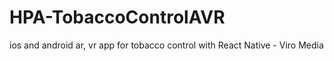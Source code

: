 # HPA-TobaccoControlAVR
ios and android ar, vr app for tobacco control with React Native - Viro Media
